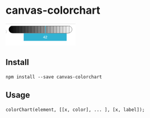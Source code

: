 # canvas-colorchart

![](screenshot.png)

## Install

    npm install --save canvas-colorchart

## Usage

    colorChart(element, [[x, color], ... ], [x, label]);
